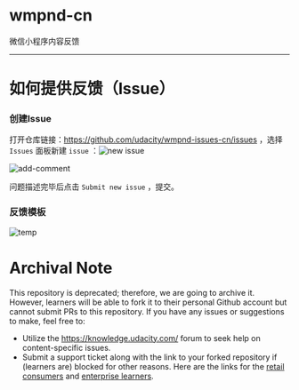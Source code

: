 # wmpnd-cn
微信小程序内容反馈

---

# 如何提供反馈（Issue）

### 创建Issue

打开仓库链接：https://github.com/udacity/wmpnd-issues-cn/issues ，选择 `Issues` 面板新建 `issue` ：![new issue](https://raw.githubusercontent.com/udacity/fend-issues-zh/master/beta-test/new-issue.png)



![add-comment](https://raw.githubusercontent.com/udacity/fend-issues-zh/master/beta-test/add-comment.png)



问题描述完毕后点击 `Submit new issue` ，提交。



### 反馈模板

![temp](https://raw.githubusercontent.com/udacity/fend-issues-zh/master/beta-test/temp.png)



 # Archival Note 
 This repository is deprecated; therefore, we are going to archive it. However, learners will be able to fork it to their personal Github account but cannot submit PRs to this repository. If you have any issues or suggestions to make, feel free to: 
- Utilize the https://knowledge.udacity.com/ forum to seek help on content-specific issues. 
- Submit a support ticket along with the link to your forked repository if (learners are) blocked for other reasons. Here are the links for the [retail consumers](https://udacity.zendesk.com/hc/en-us/requests/new) and [enterprise learners](https://udacityenterprise.zendesk.com/hc/en-us/requests/new?ticket_form_id=360000279131).